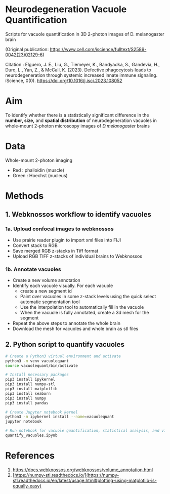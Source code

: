 # Neurodegeneration Vacuole Quantification
Scripts for vacuole quantification in 3D 2-photon images of D. melanogaster brain 

(Original publication: https://www.cell.com/iscience/fulltext/S2589-0042(23)02129-6)

Citation : Elguero, J. E., Liu, G., Tiemeyer, K., Bandyadka, S., Gandevia, H., Duro, L., Yan, Z., & McCall, K. (2023). Defective phagocytosis leads to neurodegeneration through systemic increased innate immune signaling. iScience, 0(0). https://doi.org/10.1016/j.isci.2023.108052

# Aim

To identify whether there is a statistically significant difference in the **number, size,** and **spatial distribution** of neurodegeneration vacuoles in whole-mount 2-photon microscopy images of _D.melanogaster_ brains

# Data

Whole-mount 2-photon imaging

- Red : phalloidin (muscle)
- Green : Hoechst (nucleus)

# Methods

## 1. Webknossos workflow to identify vacuoles

### 1a. Upload confocal images to webknossos

- Use prairie reader plugin to import xml files into FIJI
- Convert stack to RGB
- Save merged RGB z-stacks in Tiff format
- Upload RGB TIFF z-stacks of individual brains to Webknossos

### 1b. Annotate vacuoles

- Create a new volume annotation 
- Identify each vacuole visually. For each vacuole
	- create a new segment id
	- Paint over vacuoles in some z-stack levels using the quick select automatic segmentation tool
	- Use the interpolation tool to automatically fill in the vacuole 
	- When the vacuole is fully annotated, create a 3d mesh for the segment
- Repeat the above steps to annotate the whole brain  
- Download the mesh for vacuoles and whole brain as stl files 


## 2. Python script to quantify vacuoles

```bash
# Create a Python3 virtual environment and activate
python3 -m venv vacuolequant
source vacuolequant/bin/activate

# Install necessary packages
pip3 install ipykernel 
pip3 install numpy-stl 
pip3 install matplotlib 
pip3 install seaborn
pip3 install numpy 
pip3 install pandas 

# Create Jupyter notebook kernel
python3 -m ipykernel install --name=vacuolequant
jupyter notebook 

# Run notebook for vacuole quantification, statistical analysis, and visualization
quantify_vacuoles.ipynb

```



# References

1. https://docs.webknossos.org/webknossos/volume_annotation.html  
2. [https://numpy-stl.readthedocs.io/](https://numpy-stl.readthedocs.io/en/latest/usage.html#plotting-using-matplotlib-is-equally-easy)
